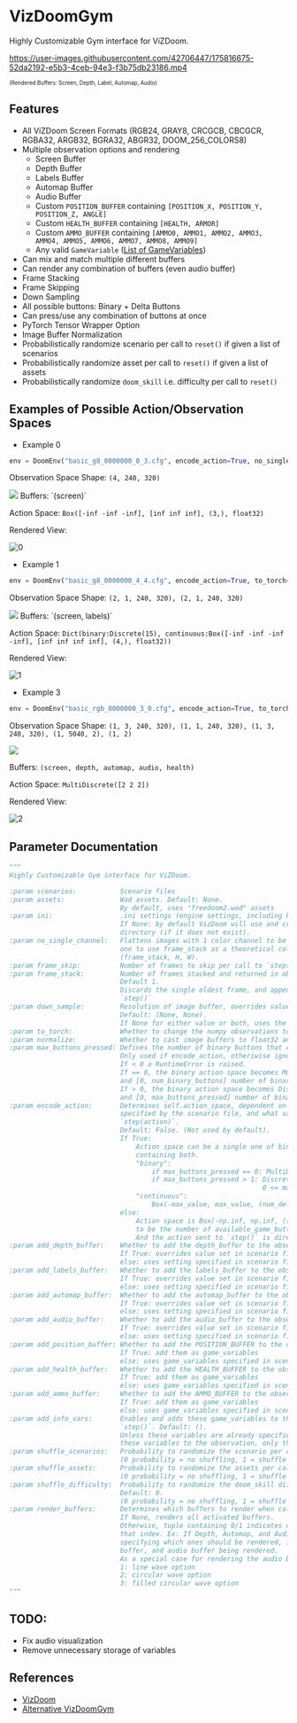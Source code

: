 # VizDoomGym
Highly Customizable Gym interface for ViZDoom.

https://user-images.githubusercontent.com/42706447/175816675-52da2192-e5b3-4ceb-94e3-f3b75db23186.mp4

<sub><sup>(Rendered Buffers: Screen, Depth, Label, Automap, Audio)</sub></sup>

## Features

* All ViZDoom Screen Formats (RGB24, GRAY8, CRCGCB, CBCGCR, RGBA32, ARGB32, BGRA32, ABGR32, DOOM_256_COLORS8)
* Multiple observation options and rendering
  * Screen Buffer
  * Depth Buffer
  * Labels Buffer
  * Automap Buffer
  * Audio Buffer
  * Custom `POSITION_BUFFER` containing `[POSITION_X, POSITION_Y, POSITION_Z, ANGLE]`
  * Custom `HEALTH_BUFFER` containing `[HEALTH, ARMOR]`
  * Custom `AMMO_BUFFER` containing `[AMMO0, AMMO1, AMMO2, AMMO3, AMMO4, AMMO5, AMMO6, AMMO7, AMMO8, AMMO9]`
  * Any valid `GameVariable` ([List of GameVariables](https://github.com/mwydmuch/ViZDoom/blob/master/doc/Types.md#-gamevariable))
* Can mix and match multiple different buffers
* Can render any combination of buffers (even audio buffer)
* Frame Stacking
* Frame Skipping
* Down Sampling
* All possible buttons: Binary + Delta Buttons
* Can press/use any combination of buttons at once
* PyTorch Tensor Wrapper Option
* Image Buffer Normalization
* Probabilistically randomize scenario per call to `reset()` if given a list of scenarios
* Probabilistically randomize asset per call to `reset()` if given a list of assets
* Probabilistically randomize `doom_skill` i.e. difficulty per call to `reset()`


## Examples of Possible Action/Observation Spaces

* Example 0

```Python
env = DoomEnv("basic_g8_0000000_0_3.cfg", encode_action=True, no_single_channel=True, frame_stack=4)
```

Observation Space Shape: `(4, 240, 320)`

<img src="https://render.githubusercontent.com/render/math?math=\sim"/>
Buffers: `(screen)`

Action Space: `Box([-inf -inf -inf], [inf inf inf], (3,), float32)`

Rendered View:

![0](https://user-images.githubusercontent.com/42706447/175820497-0bfe13b1-4d33-4916-b465-d92b35f4dc2c.png)

* Example 1

```Python
env = DoomEnv("basic_g8_0000000_4_4.cfg", encode_action=True, to_torch=True, add_labels_buffer=True, max_buttons_pressed=3, frame_stack=2)
```

Observation Space Shape: `(2, 1, 240, 320), (2, 1, 240, 320)`

<img src="https://render.githubusercontent.com/render/math?math=\sim"/>
Buffers: `(screen, labels)`

Action Space: `Dict(binary:Discrete(15), continuous:Box([-inf -inf -inf -inf], [inf inf inf inf], (4,), float32))`

Rendered View:

![1](https://user-images.githubusercontent.com/42706447/175820499-411b9a30-2c01-4a33-b20b-96c6966a6478.png)


* Example 3

```Python
env = DoomEnv("basic_rgb_0000000_3_0.cfg", encode_action=True, to_torch=True, max_buttons_pressed=0, add_health_buffer=True, add_depth_buffer=True, add_audio_buffer=True)
```

Observation Space Shape: `(1, 3, 240, 320), (1, 1, 240, 320), (1, 3, 240, 320), (1, 5040, 2), (1, 2)`

<img src="https://render.githubusercontent.com/render/math?math=\sim"/>

Buffers: `(screen, depth, automap, audio, health)`

Action Space: `MultiDiscrete([2 2 2])`

Rendered View:

![2](https://user-images.githubusercontent.com/42706447/175820511-773b6f45-dcb8-43e3-8462-b6a7f5c2e4fb.png)

## Parameter Documentation

```Python
"""
Highly Customizable Gym interface for ViZDoom.

:param scenarios:           Scenario files
:param assets:              Wad assets. Default: None.
                            By default, uses "freedoom2.wad" assets
:param ini:                 .ini settings (engine settings, including key bindings, etc). Default None.
                            If None: by default VizDoom will use and create `_vizdoom.ini` in your working
                            directory (if it does not exist).
:param no_single_channel:   Flattens images with 1 color channel to be (H, W). Default: True. This allows for
                            one to use frame_stack as a theoretical color channel and make the images returned
                            (frame_stack, H, W).
:param frame_skip:          Number of frames to skip per call to `step()`. Default 1.
:param frame_stack:         Number of frames stacked and returned in observation when `step()` is called.
                            Default 1.
                            Discards the single oldest frame, and appends on a single fresh frame per call to
                            `step()`
:param down_sample:         Resolution of image buffer, overrides value set in scenario file.
                            Default: (None, None).
                            If None for either value or both, uses the values specified in the scenario file.
:param to_torch:            Whether to change the numpy observations to torch tensors. Default: True.
:param normalize:           Whether to cast image buffers to float32 and divide values by 255. Default: True.
:param max_buttons_pressed: Defines the number of binary buttons that can be selected at once. Default: 1.
                            Only used if encode_action, otheriwise ignored. Should be >= 0.
                            If < 0 a RuntimeError is raised.
                            If == 0, the binary action space becomes MultiDiscrete([2] * num_binary_buttons)
                            and [0, num_binary_buttons] number of binary buttons can be selected.
                            If > 0, the binary action space becomes Discrete(2**n)
                            and [0, max_buttons_pressed] number of binary buttons can be selected.
:param encode_action:       Determines self.action_space, dependent on which available_game_actions() are
                            specified by the scenario file, and what valid actions that can be sent to
                            `step(action)`.
                            Default: False. (Not used by default).
                            If True:
                                Action space can be a single one of binary/continuous action space, or a Dict
                                containing both.
                                "binary":
                                    if max_buttons_pressed == 0: MultiDiscrete([2] * num_binary_buttons)
                                    if max_buttons_pressed > 1: Discrete(n) where n is the number of environment actions that have
                                                                0 <= max_buttons_pressed bits set
                                "continuous":
                                    Box(-max_value, max_value, (num_delta_buttons,), np.float32)
                            else:
                                Action space is Box(-np.inf, np.inf, ({n},), np.float32) where {n} is defined
                                to be the number of available_game_buttons as specified by the scenario file.
                                And the action sent to `step()` is directly sent to the VizDoom environment.
:param add_depth_buffer:    Whether to add the depth_buffer to the observation_space. Default: False.
                            If True: overrides value set in scenario file,
                            else: uses setting specified in scenario file.
:param add_labels_buffer:   Whether to add the labels_buffer to the observation_space. Default: False.
                            If True: overrides value set in scenario file,
                            else: uses setting specified in scenario file.
:param add_automap_buffer:  Whether to add the automap_buffer to the observation_space. Default: False.
                            If True: overrides value set in scenario file,
                            else: uses setting specified in scenario file.
:param add_audio_buffer:    Whether to add the audio_buffer to the observation_space. Default: False.
                            If True: overrides value set in scenario file,
                            else: uses setting specified in scenario file.
:param add_position_buffer: Whether to add the POSITION_BUFFER to the observation_space. Default: False.
                            If True: add them as game_variables
                            else: uses game_variables specified in scenario file.
:param add_health_buffer:   Whether to add the HEALTH_BUFFER to the observation_space. Default: False.
                            If True: add them as game_variables
                            else: uses game_variables specified in scenario file.
:param add_ammo_buffer:     Whether to add the AMMO_BUFFER to the observation_space. Default: False.
                            If True: add them as game_variables
                            else: uses game_variables specified in scenario file.
:param add_info_vars:       Enables and adds these game_variables to the game state, passed back via `info` in
                            `step()`. Default: ().
                            Unless these variables are already specified in the scenario file this will not add
                            these variables to the observation, only the info.
:param shuffle_scenarios:   Probability to randomize the scenario per call to `reset()`. Default: 0.
                            (0 probability = no shuffling, 1 = shuffle every call to `reset()`)
:param shuffle_assets:      Probability to randomize the assets per call to `reset()`. Default: 0.
                            (0 probability = no shuffling, 1 = shuffle every call to `reset()`)
:param shuffle_difficulty:  Probability to randomize the doom_skill difficulty per call to `reset()`.
                            Default: 0.
                            (0 probability = no shuffling, 1 = shuffle every call to `reset()`)
:param render_buffers:      Determines which buffers to render when calling `env.render()`. Default None.
                            If None, renders all activated buffers.
                            Otherwise, tuple containing 0/1 indicates whether or not to render the buffer at
                            that index. Ex: If Depth, Automap, and Audio buffer are enabled you can send a tuple
                            specifying which ones should be rendered, i.e: (1, 0, 1) would result in the depth
                            buffer, and audio buffer being rendered.
                            As a special case for rendering the audio buffer:
                            1: line wave option
                            2: circular wave option
                            3: filled circular wave option
"""
```

## TODO:
* Fix audio visualization
* Remove unnecessary storage of variables

## References
* [VizDoom](https://github.com/mwydmuch/ViZDoom)
* [Alternative VizDoomGym](https://github.com/shakenes/vizdoomgym)
